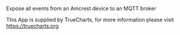 Expose all events from an Amcrest device to an MQTT broker

This App is supplied by TrueCharts, for more information please visit https://truecharts.org
